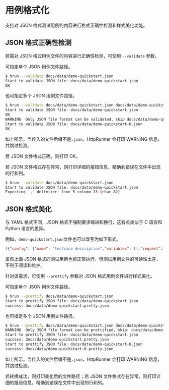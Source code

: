 # 用例格式化

支持对 JSON 格式测试用例的内容进行格式正确性检测和样式美化功能。

## JSON 格式正确性检测

若需对 JSON 格式用例文件的内容进行正确性检测，可使用 `--validate` 参数。

可指定单个 JSON 用例文件路径。

```bash
$ hrun --validate docs/data/demo-quickstart.json
Start to validate JSON file: docs/data/demo-quickstart.json
OK
```

也可指定多个 JSON 用例文件路径。

```bash
$ hrun --validate docs/data/demo-quickstart.json docs/data/demo-quickstart.yml docs/data/demo-quickstart-0.json
Start to validate JSON file: docs/data/demo-quickstart.json
OK
WARNING  Only JSON file format can be validated, skip docs/data/demo-quickstart.yml
Start to validate JSON file: docs/data/demo-quickstart-0.json
OK
```

如上所示，当传入的文件后缀不是`.json`，HttpRunner 会打印 WARNING 信息，并跳过检测。

若 JSON 文件格式正确，则打印 OK。

若 JSON 文件格式存在异常，则打印详细的报错信息，精确到错误在文件中出现的行和列。

```bash
$ hrun --validate docs/data/demo-quickstart.json
Start to validate JSON file: docs/data/demo-quickstart.json
Expecting ',' delimiter: line 5 column 13 (char 82)
```

## JSON 格式美化

与 YAML 格式不同，JSON 格式不强制要求缩进和换行，这有点类似于 C 语言和 Python 语言的差异。

例如，`demo-quickstart.json`文件也可以改写为如下形式。

```json
[{"config": {"name": "testcase description","variables": [],"request": {"base_url": "","headers": {"User-Agent": "python-requests/2.18.4"}}}},{"test": {"name": "/api/get-token","request": {"url": "http://127.0.0.1:5000/api/get-token","headers": {"device-sn": "FwgRiO7CNA50DSU","user-agent": "iOS/10.3","os-platform": "ios","app-version": "2.8.6","Content-Type": "application/json"},"method": "POST","json": {"sign": "9c0c7e51c91ae963c833a4ccbab8d683c4a90c98"}},"validate": [{"eq": ["status_code",200]},{"eq": ["headers.Content-Type","application/json"]},{"eq": ["content.success",true]},{"eq": ["content.token","baNLX1zhFYP11Seb"]}]}},{"test": {"name": "/api/users/1000","request": {"url": "http://127.0.0.1:5000/api/users/1000","headers": {"device-sn": "FwgRiO7CNA50DSU","token": "baNLX1zhFYP11Seb","Content-Type": "application/json"},"method": "POST","json": {"name": "user1","password": "123456"}},"validate": [{"eq": ["status_code",201]},{"eq": ["headers.Content-Type","application/json"]},{"eq": ["content.success",true]},{"eq": ["content.msg","user created successfully."]}]}}]
```

虽然上面 JSON 格式的测试用例也能正常执行，但测试用例文件的可读性太差，不利于阅读和维护。

针对该需求，可使用 `--prettify` 参数对 JSON 格式用例文件进行样式美化。

可指定单个 JSON 用例文件路径。

```bash
$ hrun --prettify docs/data/demo-quickstart.json
Start to prettify JSON file: docs/data/demo-quickstart.json
success: docs/data/demo-quickstart.pretty.json
```

也可指定多个 JSON 用例文件路径。

```bash
$ hrun --prettify docs/data/demo-quickstart.json docs/data/demo-quickstart.yml docs/data/demo-quickstart-0.json
WARNING  Only JSON file format can be prettified, skip: docs/data/demo-quickstart.yml
Start to prettify JSON file: docs/data/demo-quickstart.json
success: docs/data/demo-quickstart.pretty.json
Start to prettify JSON file: docs/data/demo-quickstart-0.json
success: docs/data/demo-quickstart-0.pretty.json
```

如上所示，当传入的文件后缀不是`.json`，HttpRunner 会打印 WARNING 信息，并跳过检测。

若转换成功，则打印美化后的文件路径；若 JSON 文件格式存在异常，则打印详细的报错信息，精确到错误在文件中出现的行和列。
